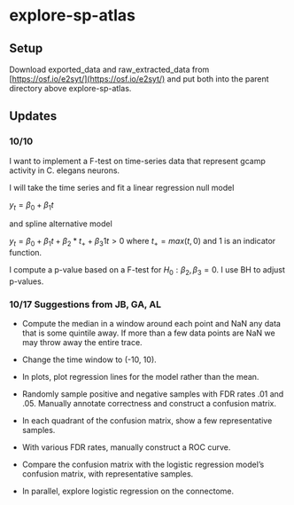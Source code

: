 # explore-sp-atlas

## Setup

Download exported_data and raw_extracted_data from [https://osf.io/e2syt/](https://osf.io/e2syt/) and put both into the parent directory above explore-sp-atlas.

## Updates

### 10/10

I want to implement a F-test on time-series data that represent gcamp activity in C. elegans neurons.

I will take the time series and fit a linear regression null model

$y_t = \beta_0 + \beta_1 t$

and spline alternative model

$y_t = \beta_0 + \beta_1 t + \beta_2 * t_+ + \beta_3 1{t>0}$ where $t_+ = max(t,0)$
and $1$ is an indicator function.

I compute a p-value based on a F-test for $H_0:\beta_2, \beta_3 = 0$. I use BH to adjust p-values.

### 10/17 Suggestions from JB, GA, AL

- Compute the median in a window around each point and NaN any data that is some quintile away. If more than a few data points are NaN we may throw away the entire trace.

- Change the time window to (-10, 10).

- In plots, plot regression lines for the model rather than the mean.

- Randomly sample positive and negative samples with FDR rates .01 and .05. Manually annotate correctness and construct a confusion matrix.

- In each quadrant of the confusion matrix, show a few representative samples.

- With various FDR rates, manually construct a ROC curve.

- Compare the confusion matrix with the logistic regression model’s confusion matrix, with representative samples.

- In parallel, explore logistic regression on the connectome.

